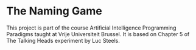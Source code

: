 # The Naming Game

This project is part of the course Artificial Intelligence Programming Paradigms taught at Vrije Universiteit Brussel. It is based on Chapter 5 of The Talking Heads experiment by Luc Steels.